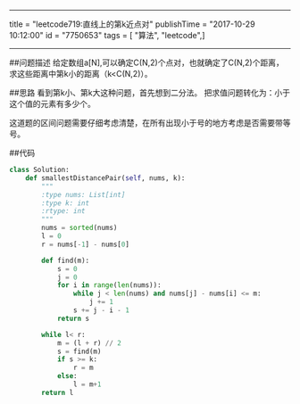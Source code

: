 ------------------
title = "leetcode719:直线上的第k近点对"
publishTime = "2017-10-29 10:12:00"
id = "7750653"
tags = [ "算法", "leetcode",]

--------------

##问题描述
给定数组a[N],可以确定C(N,2)个点对，也就确定了C(N,2)个距离，求这些距离中第k小的距离（k<C(N,2)）。

##思路
看到第k小、第k大这种问题，首先想到二分法。
把求值问题转化为：小于这个值的元素有多少个。

这道题的区间问题需要仔细考虑清楚，在所有出现小于号的地方考虑是否需要带等号。

##代码
```python
class Solution:
    def smallestDistancePair(self, nums, k):
        """
        :type nums: List[int]
        :type k: int
        :rtype: int
        """
        nums = sorted(nums)
        l = 0
        r = nums[-1] - nums[0]

        def find(m):
            s = 0
            j = 0
            for i in range(len(nums)):
                while j < len(nums) and nums[j] - nums[i] <= m:
                    j += 1
                s += j - i - 1
            return s

        while l< r:
            m = (l + r) // 2
            s = find(m)
            if s >= k:
                r = m
            else:
                l = m+1
        return l
```
        